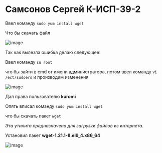 # Самсонов Сергей К-ИСП-39-2
Ввел команду `sudo yum install wget` 

Что бы скачать файл


![image](https://github.com/user-attachments/assets/470210ff-f6a1-485b-9870-8076262d8d78)

Так как вылезла ошибка делаю следующее:


Ввел команду `su root`

что бы зайти в cmd от имени администратора, потом ввел команду `vi /ect/sudoers` и производим изменения 


![image](https://github.com/user-attachments/assets/8aedc754-4535-4888-a4ff-52924e34641c)

Дал права пользователю **kuromi**

Опять вписал команду `sudo yum install wget`

 что бы скачать пакет `wget`

_Эта утилита предназначена для загрузки файлов из интернета._

Установил пакет **wget-1.21.1-8.el9_4.x86_64**



![image](https://github.com/user-attachments/assets/5d6eb098-534a-4932-a2a1-8e3a06a24707)

